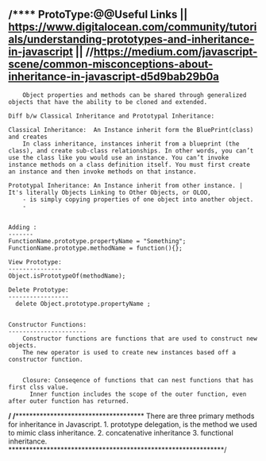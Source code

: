 /****
 ProtoType:@@Useful Links
 || https://www.digitalocean.com/community/tutorials/understanding-prototypes-and-inheritance-in-javascript ||
 //https://medium.com/javascript-scene/common-misconceptions-about-inheritance-in-javascript-d5d9bab29b0a
 ----------
        Object properties and methods can be shared through generalized objects that have the ability to be cloned and extended.
    
    Diff b/w Classical Inheritance and Prototypal Inheritance:

    Classical Inheritance:  An Instance inherit form the BluePrint(class) and creates 
        In class inheritance, instances inherit from a blueprint (the class), and create sub-class relationships. In other words, you can’t use the class like you would use an instance. You can’t invoke instance methods on a class definition itself. You must first create an instance and then invoke methods on that instance.

    Prototypal Inheritance: An Instance inherit from other instance. |  It's literally Objects Linking to Other Objects, or OLOO, 
        - is simply copying properties of one object into another object.
        - 


    Adding :
    -------
    FunctionName.prototype.propertyName = "Something";
    FunctionName.prototype.methodName = function(){};

    View Prototype:
    ---------------
    Object.isPrototypeOf(methodName);

    Delete Prototype:
    -----------------
      delete Object.prototype.propertyName ;


    Constructor Functions:
    ----------------------
        Constructor functions are functions that are used to construct new objects. 
        The new operator is used to create new instances based off a constructor function.


        Closure: Conseqence of functions that can nest functions that has first clss value.
          Inner function includes the scope of the outer function, even after outer function has returned. 
          
          
**********/
/***********************************************
There are three primary methods for inheritance in Javascript. 
    1. prototype delegation, is the method we used to mimic class inheritance.
    2. concatenative inheritance
    3. functional inheritance.
**************************************************************/
